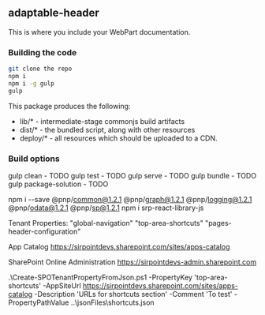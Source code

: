 ## adaptable-header

This is where you include your WebPart documentation.

### Building the code

```bash
git clone the repo
npm i
npm i -g gulp
gulp
```

This package produces the following:

* lib/* - intermediate-stage commonjs build artifacts
* dist/* - the bundled script, along with other resources
* deploy/* - all resources which should be uploaded to a CDN.

### Build options

gulp clean - TODO
gulp test - TODO
gulp serve - TODO
gulp bundle - TODO
gulp package-solution - TODO

npm i --save @pnp/common@1.2.1 @pnp/graph@1.2.1 @pnp/logging@1.2.1 @pnp/odata@1.2.1 @pnp/sp@1.2.1
npm i srp-react-library-js

Tenant Properties:
"global-navigation"
"top-area-shortcuts"
"pages-header-configuration"

App Catalog
https://sirpointdevs.sharepoint.com/sites/apps-catalog

SharePoint Online Administration
https://sirpointdevs-admin.sharepoint.com

.\Create-SPOTenantPropertyFromJson.ps1 -PropertyKey 'top-area-shortcuts' -AppSiteUrl https://sirpointdevs.sharepoint.com/sites/apps-catalog -Description 'URLs for shortcuts section' -Comment 'To test' -PropertyPathValue ..\jsonFiles\shortcuts.json
